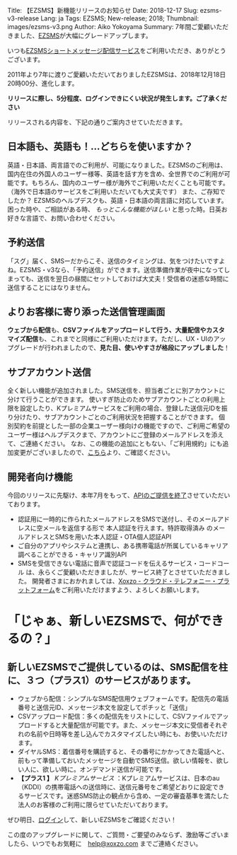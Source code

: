 Title: 【EZSMS】新機能リリースのお知らせ
Date: 2018-12-17
Slug: ezsms-v3-release
Lang: ja
Tags: EZSMS; New-release; 2018;
Thumbnail: images/ezsms-v3.png
Author: Aiko Yokoyama
Summary: 7年間ご愛顧いただきました、[EZSMS](https://www.ezsms.biz/ja/)が大幅にグレードアップします。


いつも[EZSMSショートメッセージ配信サービス](https://www.ezsms.biz/ja/)をご利用いただき、ありがとうございます。

2011年より7年に渡りご愛顧いただいておりましたEZSMSは、2018年12月18日20時00分、進化します。

**リリースに際し、5分程度、ログインできにくい状況が発生します。ご了承ください**

リリースされる内容を、下記の通りご案内させていただきます。

## 日本語も、英語も！…どちらを使いますか？
英語・日本語、両言語でのご利用が、可能になりました。EZSMSのご利用は、国内在住の外国人のユーザー様等、英語を話す方を含め、全世界でのご利用が可能です。もちろん、国内のユーザー様が海外でご利用いただくことも可能です。（海外で日本語のサービスをご利用いただいても大丈夫です）
また、ご存知でしたか？
EZSMSのヘルプデスクも、英語・日本語の両言語に対応しています。困った時や、ご相談がある時、 _もっとこんな機能がほしい_ と思った時。日英お好きな言語で、お問い合わせください。

## 予約送信
「スグ」届く、SMSーだからこそ、送信のタイミングは、気をつけたいですよね。EZSMS・v3なら、「予約送信」ができます。送信準備作業が夜中になってしまっても、送信を翌日の昼間にセットしておけば大丈夫！受信者の迷惑な時間に送信することにはなりません。


## よりお客様に寄り添った送信管理画面
**ウェブから配信**も、**CSVファイルをアップロードして行う、大量配信やカスタマイズ配信**も、これまでと同様にご利用いただけます。ただし、UX・UIのアップグレードが行われましたので、**見た目、使いやすさが格段にアップしました**！

## サブアカウント送信
全く新しい機能が追加されました。SMS送信を、担当者ごとに別アカウントに分けて行うことができます。
使いすぎ防止のためサブアカウントごとの利用上限を設定したり、Kプレミアムサービスをご利用の場合、登録した送信元IDを振り分けたり、サブアカウントごとのご利用状況を把握することができます。
個別契約を前提とした一部の企業ユーザー様向けの機能ですので、ご利用ご希望のユーザー様はヘルプデスクまで、アカウントにご登録のメールアドレスを添えて、ご連絡ください。
なお、この機能の追加にともない、「ご利用規約」にも追加変更がございましたので、[こちら](https://www.ezsms.biz/ja/faq/tos/)より、ご確認ください。

## 開発者向け機能
今回のリリースに先駆け、本年7月をもって、[APIのご提供を終了](https://blog.xoxzo.com/ja/2018/07/03/ezsms-api-shutdown-today/)させていただいております。
* 認証用に一時的に作られたメールアドレスをSMSで送付し、そのメールアドレスに空メールを返信する形で 本人認証を行えます。特許取得済み のメールアドレスとSMSを用いた本人認証・OTA個人認証API
* ご自分のアプリやシステムと連携し、ある携帯電話が所属しているキャリア調べることができる・キャリア識別API
* SMSを受信できない電話に音声で認証コードを伝えるサービス・コードコール
は、永らくご愛顧いただきましたが、サービス終了とさせていただきました。
開発者さまにおかれましては、[Xoxzo - クラウド・テレフォニー・プラットフォーム](https://www.xoxzo.com/ja/)をご利用いただけますよう、よろしくお願いします。

# 「じゃぁ、新しいEZSMSで、何ができるの？」

## 新しいEZSMSでご提供しているのは、SMS配信を柱に、３つ（プラス1）のサービスがあります。
* ウェブから配信：シンプルなSMS配信用ウェブフォームです。配信先の電話番号と送信元ID、メッセージ本文を設定してポチッと「送信」
* CSVアップロード配信：多くの配信先をリストにして、CSVファイルでアップロードすると大量配信が可能です。また、メッセージ本文に受信者それぞれの名前や日時等を差し込んでカスタマイズしたい時にも、お使いいただけます。
* ダイヤルSMS：着信番号を購読すると、その番号にかかってきた電話へと、前もって準備しておいたメッセージを自動でSMS送信。欲しい情報を、欲しい人に、欲しい時に。オンデマンド送信が可能です。
* **【プラス1 】** _Kプレミアムサービス_ ：Kプレミアムサービスは、日本のau（KDDI）の携帯電話への送信時に、送信元番号をご希望どおりに設定できるサービスです。迷惑SMS防止の観点から含め、一定の審査基準を満たした法人のお客様のご利用に限らせていただいております。

ぜひ明日、[ログイン](https://www.ezsms.biz/ja/login/)して、新しいEZSMSをご確認ください！

この度のアップグレードに関して、ご質問・ご要望のみならず、激励等ございましたら、いつでもお気軽に　help@xoxzo.com までご連絡ください。
